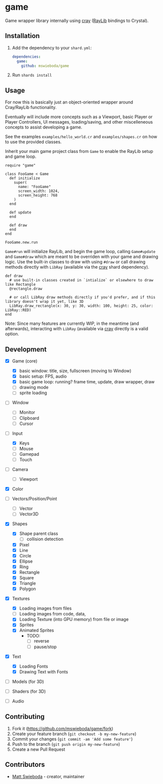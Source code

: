 # game

Game wrapper library internally using [cray](http://github.com/mswieboda/cray) ([RayLib](http://raylib.com) bindings to Crystal).


## Installation

1. Add the dependency to your `shard.yml`:

   ```yaml
   dependencies:
     game:
       github: mswieboda/game
   ```

2. Run `shards install`


## Usage

For now this is basically just an object-oriented wrapper around Cray/RayLib functionality.

Eventually will include more concepts such as a Viewport, basic Player or Player Controllers, UI messages, loading/saving, and other miscelleneous concepts to assist developing a game.

See the examples `examples/hello_world.cr` and `examples/shapes.cr` on how to use the provided classes.

Inherit your main game project class from `Game` to enable the RayLib setup and game loop.

```crystal
require "game"

class FooGame < Game
  def initialize
    super(
      name: "FooGame"
      screen_width: 1024,
      screen_height: 768
    )
  end

  def update
  end

  def draw
  end
end

FooGame.new.run
```

`Game#run` will initialize RayLib, and begin the game loop, calling `Game#update` and `Game#draw` which are meant to be overriden with your game and drawing logic. Use the built-in classes to draw with using `#draw` or call drawing methods directly with `LibRay` (available via the [cray](http://github.com/mswieboda/cray) shard dependency).

```crystal
def draw
  # use built-in classes created in `intialize` or elsewhere to draw like Rectangle
  @rectangle.draw

  # or call LibRay draw methods directly if you'd prefer, and if this library doesn't wrap it yet, like 3D
  LibRay.draw_rectangle(x: 30, y: 30, width: 100, height: 25, color: LibRay::RED)
end
```

Note: Since many features are currently WIP, in the meantime (and afterwards), interacting with `LibRay` (available via [cray](http://github.com/mswieboda/cray) directly is a valid option.


## Development

- [x] Game (core)
  - [x] basic window: title, size, fullscreen (moving to Window)
  - [x] basic setup: FPS, audio
  - [x] basic game loop: running? frame time, update, draw wrapper, draw
  - [ ] drawing mode
  - [ ] sprite loading
- [ ] Window
  - [ ] Monitor
  - [ ] Clipboard
  - [ ] Cursor
- [ ] Input
  - [x] Keys
  - [ ] Mouse
  - [ ] Gamepad
  - [ ] Touch
- [ ] Camera
  - [ ] Viewport
- [x] Color
- [ ] Vectors/Position/Point
  - [ ] Vector
  - [ ] Vector3D
- [x] Shapes
  - [x] Shape parent class
    - [ ] collision detection
  - [x] Pixel
  - [x] Line
  - [x] Circle
  - [x] Ellipse
  - [x] Ring
  - [x] Rectangle
  - [x] Square
  - [x] Triangle
  - [x] Polygon
- [x] Textures
  - [x] Loading images from files
  - [ ] Loading images from code, data,
  - [x] Loading Texture (into GPU memory) from file or image
  - [x] Sprites
  - [x] Animated Sprites
    - TODO:
      - [ ] reverse
      - [ ] pause/stop
- [x] Text
  - [x] Loading Fonts
  - [x] Drawing Text with Fonts
- [ ] Models (for 3D)
- [ ] Shaders (for 3D)
- [ ] Audio


## Contributing

1. Fork it (<https://github.com/mswieboda/game/fork>)
2. Create your feature branch (`git checkout -b my-new-feature`)
3. Commit your changes (`git commit -am 'Add some feature'`)
4. Push to the branch (`git push origin my-new-feature`)
5. Create a new Pull Request


## Contributors

- [Matt Swieboda](https://github.com/mswieboda) - creator, maintainer
